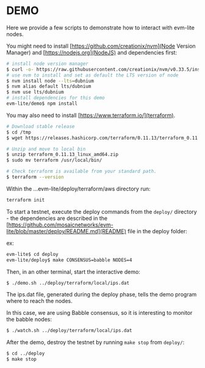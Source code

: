 # DEMO

Here we provide a few scripts to demonstrate how to interact with evm-lite
nodes.

You might need to install [https://github.com/creationix/nvm](Node Version Manager) and [https://nodejs.org](NodeJS) and dependencies first:

```bash
# install node version manager 
$ curl -o- https://raw.githubusercontent.com/creationix/nvm/v0.33.5/install.sh | bash
# use nvm to install and set as default the LTS version of node
$ nvm install node --lts=dubnium
$ nvm alias default lts/dubnium
$ nvm use lts/dubnium
# install dependencies for this demo
evm-lite/demo$ npm install
```

You may also need to install [https://www.terraform.io/](terraform). 
```bash
# Download stable release
$ cd /tmp
$ wget https://releases.hashicorp.com/terraform/0.11.13/terraform_0.11.13_linux_amd64.zip

# Unzip and move to local bin 
$ unzip terraform_0.11.13_linux_amd64.zip
$ sudo mv terraform /usr/local/bin/

# Check terraform is available from your standard path. 
$ terraform --version
```

Within the ...evm-lite/deploy/terraform/aws directory run:

```bash
terraform init
```

To start a testnet, execute the deploy commands from the `deploy/` directory - the dependencies are described in the [https://github.com/mosaicnetworks/evm-lite/blob/master/deploy/README.md](README) file in the deploy folder:

ex:

```bash
evm-lite$ cd deploy
evm-lite/deploy$ make CONSENSUS=babble NODES=4
```

Then, in an other terminal, start the interactive demo:

```bash
$ ./demo.sh ../deploy/terraform/local/ips.dat
```

The ips.dat file, generated during the deploy phase, tells the demo program
where to reach the nodes.

In this case, we are using Babble consensus, so it is interesting to monitor
the babble nodes:

```bash
$ ./watch.sh ../deploy/terraform/local/ips.dat
```

After the demo, destroy the testnet by running `make stop` from `deploy/`:

```bash
$ cd ../deploy
$ make stop
```
